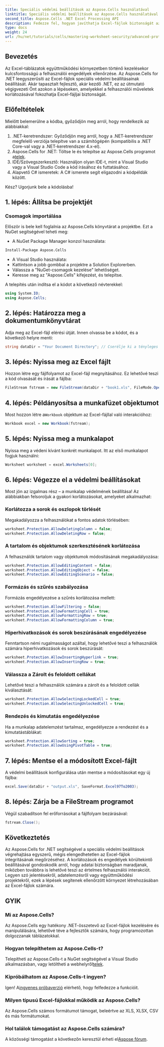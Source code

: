 ```yaml
---
title: Speciális védelmi beállítások az Aspose.Cells használatával
linktitle: Speciális védelmi beállítások az Aspose.Cells használatával
second_title: Aspose.Cells .NET Excel Processing API
description: Fedezze fel, hogyan javíthatja Excel-fájlok biztonságát az Aspose.Cells for .NET használatával speciális védelmi beállítások végrehajtásával. Ez az átfogó útmutató lépésről lépésre végigvezeti Önt a felhasználói műveletek korlátozásával kapcsolatban.
type: docs
weight: 24
url: /hu/net/tutorials/cells/mastering-worksheet-security/advanced-protection-settings/
---
```

## Bevezetés

Az Excel-táblázatok együttműködési környezetben történő kezelésekor kulcsfontosságú a felhasználói engedélyek ellenőrzése. Az Aspose.Cells for .NET leegyszerűsíti az Excel-fájlok speciális védelmi beállításainak beállítását. Akár tapasztalt fejlesztő, akár kezdő .NET, ez az útmutató végigvezeti Önt azokon a lépéseken, amelyekkel a felhasználói műveletek korlátozásával fokozhatja Excel-fájljai biztonságát.

## Előfeltételek

Mielőtt belemerülne a kódba, győződjön meg arról, hogy rendelkezik az alábbiakkal:

1. .NET-keretrendszer: Győződjön meg arról, hogy a .NET-keretrendszer megfelelő verziója telepítve van a számítógépén (kompatibilis a .NET Core-val vagy a .NET-keretrendszer 4.x-el).
2.  Aspose.Cells for .NET: Töltse le és telepítse az Aspose.Cells programot a[telek](https://releases.aspose.com/cells/net/).
3. IDE/Szövegszerkesztő: Használjon olyan IDE-t, mint a Visual Studio vagy a Visual Studio Code a kód írásához és futtatásához.
4. Alapvető C# ismeretek: A C# ismerete segít eligazodni a kódpéldák között.

Kész? Ugorjunk bele a kódolásba!

## 1. lépés: Állítsa be projektjét

### Csomagok importálása

Először is bele kell foglalnia az Aspose.Cells könyvtárat a projektbe. Ezt a NuGet segítségével teheti meg:

- A NuGet Package Manager konzol használata:
```bash
Install-Package Aspose.Cells
```

- A Visual Studio használata:
- Kattintson a jobb gombbal a projektre a Solution Explorerben.
- Válassza a "NuGet-csomagok kezelése" lehetőséget.
- Keresse meg az "Aspose.Cells" kifejezést, és telepítse.

A telepítés után indítsa el a kódot a következő névterekkel:

```csharp
using System.IO;
using Aspose.Cells;
```

## 2. lépés: Határozza meg a dokumentumkönyvtárat

Adja meg az Excel-fájl elérési útját. Innen olvassa be a kódot, és a következő helyre menti:

```csharp
string dataDir = "Your Document Directory"; // Cserélje ki a tényleges útvonalat
```

## 3. lépés: Nyissa meg az Excel fájlt

Hozzon létre egy fájlfolyamot az Excel-fájl megnyitásához. Ez lehetővé teszi a kód olvasását és írását a fájlba:

```csharp
FileStream fstream = new FileStream(dataDir + "book1.xls", FileMode.Open);
```

## 4. lépés: Példányosítsa a munkafüzet objektumot

 Most hozzon létre a`Workbook` objektum az Excel-fájllal való interakcióhoz:

```csharp
Workbook excel = new Workbook(fstream);
```

## 5. lépés: Nyissa meg a munkalapot

Nyissa meg a védeni kívánt konkrét munkalapot. Itt az első munkalapot fogjuk használni:

```csharp
Worksheet worksheet = excel.Worksheets[0];
```

## 6. lépés: Végezze el a védelmi beállításokat

Most jön az izgalmas rész – a munkalap védelmének beállítása! Az alábbiakban felsoroljuk a gyakori korlátozásokat, amelyeket alkalmazhat:

### Korlátozza a sorok és oszlopok törlését

Megakadályozza a felhasználókat a fontos adatok törlésében:

```csharp
worksheet.Protection.AllowDeletingColumn = false;
worksheet.Protection.AllowDeletingRow = false;
```

### A tartalom és objektumok szerkesztésének korlátozása

A felhasználók tartalom vagy objektumok módosításának megakadályozása:

```csharp
worksheet.Protection.AllowEditingContent = false;
worksheet.Protection.AllowEditingObject = false;
worksheet.Protection.AllowEditingScenario = false;
```

### Formázás és szűrés szabályozása

Formázás engedélyezése a szűrés korlátozása mellett:

```csharp
worksheet.Protection.AllowFiltering = false;
worksheet.Protection.AllowFormattingCell = true;
worksheet.Protection.AllowFormattingRow = true;
worksheet.Protection.AllowFormattingColumn = true;
```

### Hiperhivatkozások és sorok beszúrásának engedélyezése

Fenntartson némi rugalmasságot azáltal, hogy lehetővé teszi a felhasználók számára hiperhivatkozások és sorok beszúrását:

```csharp
worksheet.Protection.AllowInsertingHyperlink = true;
worksheet.Protection.AllowInsertingRow = true;
```

### Válassza a Zárolt és feloldott cellákat

Lehetővé teszi a felhasználók számára a zárolt és a feloldott cellák kiválasztását:

```csharp
worksheet.Protection.AllowSelectingLockedCell = true;
worksheet.Protection.AllowSelectingUnlockedCell = true;
```

### Rendezés és kimutatás engedélyezése

Ha a munkalap adatelemzést tartalmaz, engedélyezze a rendezést és a kimutatástáblákat:

```csharp
worksheet.Protection.AllowSorting = true;
worksheet.Protection.AllowUsingPivotTable = true;
```

## 7. lépés: Mentse el a módosított Excel-fájlt

A védelmi beállítások konfigurálása után mentse a módosításokat egy új fájlba:

```csharp
excel.Save(dataDir + "output.xls", SaveFormat.Excel97To2003);
```

## 8. lépés: Zárja be a FileStream programot

Végül szabadítson fel erőforrásokat a fájlfolyam bezárásával:

```csharp
fstream.Close();
```

## Következtetés

Az Aspose.Cells for .NET segítségével a speciális védelmi beállítások végrehajtása egyszerű, mégis elengedhetetlen az Excel-fájlok integritásának megőrzéséhez. A korlátozások és engedélyek körültekintő beállításával gondoskodik arról, hogy adatai biztonságban maradjanak, miközben továbbra is lehetővé teszi az értelmes felhasználói interakciót. Legyen szó jelentésekről, adatelemzésről vagy együttműködési projektekről, ezek a lépések segítenek ellenőrzött környezet létrehozásában az Excel-fájlok számára.

## GYIK

### Mi az Aspose.Cells?
Az Aspose.Cells egy hatékony .NET-összetevő az Excel-fájlok kezelésére és manipulálására, lehetővé téve a fejlesztők számára, hogy programozottan dolgozzanak táblázatokkal.

### Hogyan telepíthetem az Aspose.Cells-t?
 Telepítheti az Aspose.Cells-t a NuGet segítségével a Visual Studio alkalmazásban, vagy letöltheti a webhelyről[telek](https://releases.aspose.com/cells/net/).

### Kipróbálhatom az Aspose.Cells-t ingyen?
 Igen! A[ingyenes próbaverzió](https://releases.aspose.com/) elérhető, hogy felfedezze a funkcióit.

### Milyen típusú Excel-fájlokkal működik az Aspose.Cells?
Az Aspose.Cells számos formátumot támogat, beleértve az XLS, XLSX, CSV és más formátumokat.

### Hol találok támogatást az Aspose.Cells számára?
 A közösségi támogatást a következőn keresztül érheti el[Aspose fórum](https://forum.aspose.com/c/cells/9).
